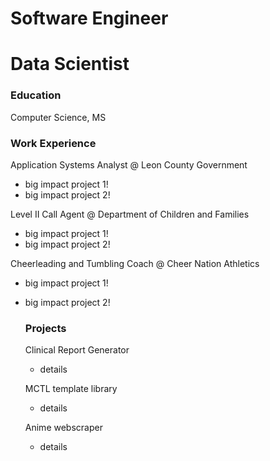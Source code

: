 # Software Engineer
# Data Scientist 

### Education
Computer Science, MS

### Work Experience
Application Systems Analyst @ Leon County Government
- big impact project 1!
- big impact project 2!

Level II Call Agent @ Department of Children and Families
- big impact project 1!
- big impact project 2!

Cheerleading and Tumbling Coach @ Cheer Nation Athletics
- big impact project 1!
- big impact project 2!

  ### Projects
  Clinical Report Generator
  - details
  
  MCTL template library
  - details
 
  Anime webscraper
  - details 

  
